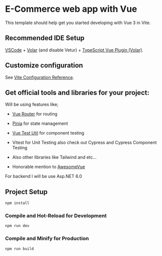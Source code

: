 # E-Commerce web app with Vue

This template should help get you started developing with Vue 3 in Vite.

## Recommended IDE Setup

[VSCode](https://code.visualstudio.com/) + [Volar](https://marketplace.visualstudio.com/items?itemName=Vue.volar) (and disable Vetur) + [TypeScript Vue Plugin (Volar)](https://marketplace.visualstudio.com/items?itemName=Vue.vscode-typescript-vue-plugin).

## Customize configuration

See [Vite Configuration Reference](https://vitejs.dev/config/).

## Get official tools and libraries for your project:

Will be using features like;

- [Vue Router](https://router.vuejs.org/) for routing

- [Pinia](https://pinia.vuejs.org/) for state management

- [Vue Test Util](https://test-utils.vuejs.org/) for component testing

- Vitest for Unit Testing also check out Cypress and Cypress Component Testing

- Also other libraries like Tailwind and etc...

- Honorable mention to [AwesomeVue](https://github.com/vuejs/awesome-vue)

For backend I will be use Asp.NET 6.0

## Project Setup

```sh
npm install
```

### Compile and Hot-Reload for Development

```sh
npm run dev
```

### Compile and Minify for Production

```sh
npm run build
```

